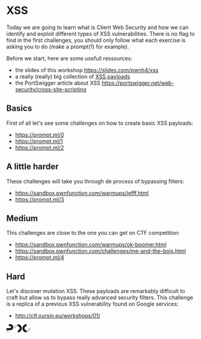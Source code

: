# XSS

Today we are going to learn what is Client Web Security and how we can identify and exploit different types of XSS vulnerabilities.
There is no flag to find in the first challenges, you should only follow what each exercise is asking you to do (make a prompt(1) for example).

Before we start, here are some usefull ressources:
* the slides of this workshop https://slides.com/pwnh4/xss
* a really (really) big collection of [XSS payloads](https://github.com/swisskyrepo/PayloadsAllTheThings/tree/master/XSS%20Injection)
* the PortSwigger article about XSS https://portswigger.net/web-security/cross-site-scripting

## Basics

First of all let's see some challenges on how to create basic XSS payloads:
* https://prompt.ml/0
* https://prompt.ml/1
* https://prompt.ml/2

## A little harder

These challenges will take you through de process of bypassing filters:
* https://sandbox.pwnfunction.com/warmups/jefff.html
* https://prompt.ml/3


## Medium

This challenges are close to the one you can get on CTF competition:
* https://sandbox.pwnfunction.com/warmups/ok-boomer.html
* https://sandbox.pwnfunction.com/challenges/me-and-the-bois.html
* https://prompt.ml/4

## Hard

Let's discover mutation XSS. These payloads are remarkably difficult to craft but allow us to bypass really advanced security filters.
This challenge is a replica of a previous XSS vulnerability found on Google services:
* http://ctf.oursin.eu/workshops/01/

![PoC Innovation](../../.github/favicon.png)
